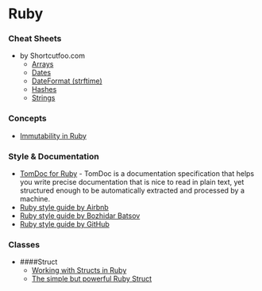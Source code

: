 # Ruby
  ### Cheat Sheets
  * by Shortcutfoo.com
    * [Arrays](https://www.shortcutfoo.com/app/dojos/ruby-arrays/cheatsheet)
    * [Dates](https://www.shortcutfoo.com/app/dojos/ruby-dates/cheatsheet)
    * [DateFormat (strftime)](https://www.shortcutfoo.com/app/dojos/ruby-date-format-strftime/cheatsheet)
    * [Hashes](https://www.shortcutfoo.com/app/dojos/ruby-hashes/cheatsheet)
    * [Strings](https://www.shortcutfoo.com/app/dojos/ruby-strings/cheatsheet)
  ### Concepts
  * [Immutability in Ruby](http://valve.github.io/blog/2014/07/04/from-object-to-functional-immutability/ "Immutability in Ruby")
  ### Style & Documentation
  * [TomDoc for Ruby](http://tomdoc.org/ "TomDoc for Ruby") - TomDoc is a documentation specification that helps you write precise documentation that is nice to read in plain text, yet structured enough to be automatically extracted and processed by a machine.
  * [Ruby style guide by Airbnb](https://github.com/airbnb/ruby)
  * [Ruby style guide by Bozhidar Batsov](https://github.com/bbatsov/ruby-style-guide)
  * [Ruby style guide by GitHub](https://github.com/github/rubocop-github/blob/master/STYLEGUIDE.md)
  ### Classes
  * ####Struct
    * [Working with Structs in Ruby](http://culttt.com/2015/04/15/working-with-structs-in-ruby/)
    * [The simple but powerful Ruby Struct](https://www.leighhalliday.com/ruby-struct)
